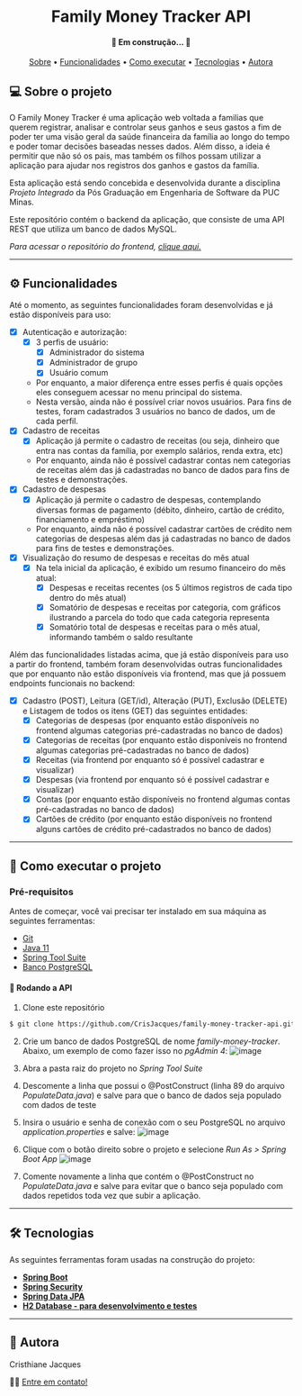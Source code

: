 <h1 align="center">Family Money Tracker API </h1>

<h4 align="center"> 
	🚧  Em construção... 🚧
</h4>

<p align="center">
 <a href="#-sobre-o-projeto">Sobre</a> •
 <a href="#-funcionalidades">Funcionalidades</a> •
 <a href="#-como-executar-o-projeto">Como executar</a> • 
 <a href="#-tecnologias">Tecnologias</a> • 
 <a href="#-autora">Autora</a>
</p>


## 💻 Sobre o projeto

O Family Money Tracker é uma aplicação web voltada a familias que querem registrar, analisar e controlar seus ganhos e seus gastos a fim de poder ter uma visão geral da saúde financeira da família ao longo do tempo e poder tomar decisões baseadas nesses dados. Além disso, a ideia é permitir que não só os pais, mas também os filhos possam utilizar a aplicação para ajudar nos registros dos ganhos e gastos da família.

Esta aplicação está sendo concebida e desenvolvida durante a disciplina *Projeto Integrado* da Pós Graduação em Engenharia de Software da PUC Minas.

Este repositório contém o backend da aplicação, que consiste de uma API REST que utiliza um banco de dados MySQL. 

*Para acessar o repositório do frontend, [clique aqui.](https://github.com/CrisJacques/family-money-tracker)*

---

## ⚙️ Funcionalidades

Até o momento, as seguintes funcionalidades foram desenvolvidas e já estão disponíveis para uso:
- [x] Autenticação e autorização:
  - [x] 3 perfis de usuário:
    - [x] Administrador do sistema
    - [x] Administrador de grupo
    - [x] Usuário comum
  - Por enquanto, a maior diferença entre esses perfis é quais opções eles conseguem acessar no menu principal do sistema.
  - Nesta versão, ainda não é possível criar novos usuários. Para fins de testes, foram cadastrados 3 usuários no banco de dados, um de cada perfil.
- [x] Cadastro de receitas
  - [x] Aplicação já permite o cadastro de receitas (ou seja, dinheiro que entra nas contas da família, por exemplo salários, renda extra, etc)
  - Por enquanto, ainda não é possível cadastrar contas nem categorias de receitas além das já cadastradas no banco de dados para fins de testes e demonstrações.
- [x] Cadastro de despesas
  - [x] Aplicação já permite o cadastro de despesas, contemplando diversas formas de pagamento (débito, dinheiro, cartão de crédito, financiamento e empréstimo)
  - Por enquanto, ainda não é possível cadastrar cartões de crédito nem categorias de despesas além das já cadastradas no banco de dados para fins de testes e demonstrações.
- [x] Visualização do resumo de despesas e receitas do mês atual 
    - [x] Na tela inicial da aplicação, é exibido um resumo financeiro do mês atual:
      - [x] Despesas e receitas recentes (os 5 últimos registros de cada tipo dentro do mês atual)
      - [x] Somatório de despesas e receitas por categoria, com gráficos ilustrando a parcela do todo que cada categoria representa
      - [x] Somatório total de despesas e receitas para o mês atual, informando também o saldo resultante

Além das funcionalidades listadas acima, que já estão disponíveis para uso a partir do frontend, também foram desenvolvidas outras funcionalidades que por enquanto não estão disponíveis via frontend, mas que já possuem endpoints funcionais no backend:
- [x] Cadastro (POST), Leitura (GET/id), Alteração (PUT), Exclusão (DELETE) e Listagem de todos os itens (GET) das seguintes entidades:
  - [x] Categorias de despesas (por enquanto estão disponíveis no frontend algumas categorias pré-cadastradas no banco de dados)
  - [x] Categorias de receitas (por enquanto estão disponíveis no frontend algumas categorias pré-cadastradas no banco de dados)
  - [x] Receitas (via frontend por enquanto só é possível cadastrar e visualizar)
  - [x] Despesas (via frontend por enquanto só é possível cadastrar e visualizar)
  - [x] Contas (por enquanto estão disponíveis no frontend algumas contas pré-cadastradas no banco de dados)
  - [x] Cartões de crédito (por enquanto estão disponíveis no frontend alguns cartões de crédito pré-cadastrados no banco de dados)

---

## 🚀 Como executar o projeto

### Pré-requisitos

Antes de começar, você vai precisar ter instalado em sua máquina as seguintes ferramentas:
- [Git](https://git-scm.com)
- [Java 11](https://www.oracle.com/java/technologies/downloads/#java11)
- [Spring Tool Suite](https://spring.io/tools)
- [Banco PostgreSQL](https://www.postgresql.org/)

#### 🎲 Rodando a API

1. Clone este repositório
```bash
$ git clone https://github.com/CrisJacques/family-money-tracker-api.git

```
2. Crie um banco de dados PostgreSQL de nome *family-money-tracker*. Abaixo, um exemplo de como fazer isso no *pgAdmin 4*:
![image](https://user-images.githubusercontent.com/66973973/169429573-9f55d57a-4694-4842-9d19-9bd9a1f8aa4f.png)

3. Abra a pasta raiz do projeto no *Spring Tool Suite*
4. Descomente a linha que possui o @PostConstruct (linha 89 do arquivo *PopulateData.java*) e salve para que o banco de dados seja populado com dados de teste
5. Insira o usuário e senha de conexão com o seu PostgreSQL no arquivo *application.properties* e salve:
![image](https://user-images.githubusercontent.com/66973973/169429688-9479d01b-e16b-4bb4-9604-e4dcbaeda2a5.png)

6. Clique com o botão direito sobre o projeto e selecione *Run As > Spring Boot App*
![image](https://user-images.githubusercontent.com/66973973/168493988-0ad4eb91-0432-4b5b-8891-5ec0caa01440.png)
7. Comente novamente a linha que contém o @PostConstruct no *PopulateData.java* e salve para evitar que o banco seja populado com dados repetidos toda vez que subir a aplicação.

---

## 🛠 Tecnologias

As seguintes ferramentas foram usadas na construção do projeto:

-   **[Spring Boot](https://spring.io/projects/spring-boot)**
-   **[Spring Security](https://spring.io/projects/spring-security)**
-   **[Spring Data JPA](https://spring.io/projects/spring-data-jpa)**
-   **[H2 Database - para desenvolvimento e testes](https://www.h2database.com/html/main.html)** 

---

## 🦸 Autora

Cristhiane Jacques

👋🏽 [Entre em contato!](https://www.linkedin.com/in/cristhiane-jacques/)

